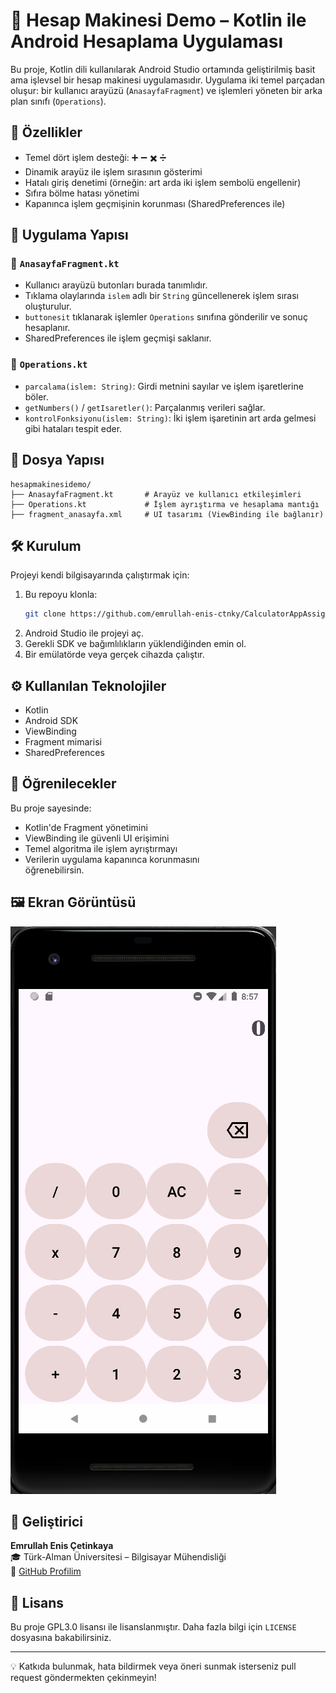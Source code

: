 # 📱 Hesap Makinesi Demo – Kotlin ile Android Hesaplama Uygulaması

Bu proje, Kotlin dili kullanılarak Android Studio ortamında geliştirilmiş basit ama işlevsel bir hesap makinesi uygulamasıdır. Uygulama iki temel parçadan oluşur: bir kullanıcı arayüzü (`AnasayfaFragment`) ve işlemleri yöneten bir arka plan sınıfı (`Operations`).

## 🚀 Özellikler

- Temel dört işlem desteği: ➕ ➖ ✖️ ➗  
- Dinamik arayüz ile işlem sırasının gösterimi  
- Hatalı giriş denetimi (örneğin: art arda iki işlem sembolü engellenir)  
- Sıfıra bölme hatası yönetimi  
- Kapanınca işlem geçmişinin korunması (SharedPreferences ile)

## 🧩 Uygulama Yapısı

### 🧱 `AnasayfaFragment.kt`

- Kullanıcı arayüzü butonları burada tanımlıdır.
- Tıklama olaylarında `islem` adlı bir `String` güncellenerek işlem sırası oluşturulur.
- `buttonesit` tıklanarak işlemler `Operations` sınıfına gönderilir ve sonuç hesaplanır.
- SharedPreferences ile işlem geçmişi saklanır.

### 🧠 `Operations.kt`

- `parcalama(islem: String)`: Girdi metnini sayılar ve işlem işaretlerine böler.
- `getNumbers()` / `getIsaretler()`: Parçalanmış verileri sağlar.
- `kontrolFonksiyonu(islem: String)`: İki işlem işaretinin art arda gelmesi gibi hataları tespit eder.

## 📂 Dosya Yapısı

```
hesapmakinesidemo/
├── AnasayfaFragment.kt       # Arayüz ve kullanıcı etkileşimleri
├── Operations.kt             # İşlem ayrıştırma ve hesaplama mantığı
├── fragment_anasayfa.xml     # UI tasarımı (ViewBinding ile bağlanır)
```

## 🛠️ Kurulum

Projeyi kendi bilgisayarında çalıştırmak için:

1. Bu repoyu klonla:
   ```bash
   git clone https://github.com/emrullah-enis-ctnky/CalculatorAppAssignment.git
   ```
2. Android Studio ile projeyi aç.
3. Gerekli SDK ve bağımlılıkların yüklendiğinden emin ol.
4. Bir emülatörde veya gerçek cihazda çalıştır.

## ⚙️ Kullanılan Teknolojiler

- Kotlin
- Android SDK
- ViewBinding
- Fragment mimarisi
- SharedPreferences

## 🧠 Öğrenilecekler

Bu proje sayesinde:

- Kotlin'de Fragment yönetimini
- ViewBinding ile güvenli UI erişimini
- Temel algoritma ile işlem ayrıştırmayı
- Verilerin uygulama kapanınca korunmasını  
öğrenebilirsin.

## 🖼️ Ekran Görüntüsü

![Uygulama Ekran Görüntüsü](Screenshot.png)


## 👤 Geliştirici

**Emrullah Enis Çetinkaya**  
🎓 Türk-Alman Üniversitesi – Bilgisayar Mühendisliği  
🔗 [GitHub Profilim](https://github.com/emrullah-enis-ctnky)  


## 📝 Lisans

Bu proje GPL3.0 lisansı ile lisanslanmıştır. Daha fazla bilgi için `LICENSE` dosyasına bakabilirsiniz.

---

💡 Katkıda bulunmak, hata bildirmek veya öneri sunmak isterseniz pull request göndermekten çekinmeyin!
